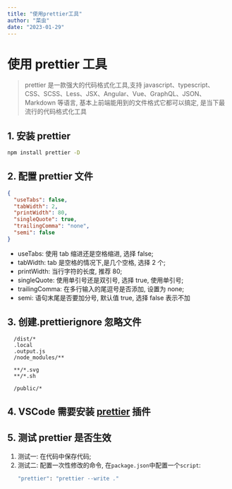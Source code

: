 ```yaml
---
title: "使用prettier工具"
author: "菜虫"
date: "2023-01-29"
---
```


# 使用 prettier 工具

> prettier 是一款强大的代码格式化工具,支持 javascript、typescript、CSS、SCSS、Less、JSX、Angular、Vue、GraphQL、JSON、Markdown 等语言, 基本上前端能用到的文件格式它都可以搞定, 是当下最流行的代码格式化工具

## 1. 安装 prettier

```sh
npm install prettier -D
```

## 2. 配置 prettier 文件

```json
{
  "useTabs": false,
  "tabWidth": 2,
  "printWidth": 80,
  "singleQuote": true,
  "trailingComma": "none",
  "semi": false
}
```

- useTabs: 使用 tab 缩进还是空格缩进, 选择 false;
- tabWidth: tab 是空格的情况下,是几个空格, 选择 2 个;
- printWidth: 当行字符的长度, 推荐 80;
- singleQuote: 使用单引号还是双引号, 选择 true, 使用单引号;
- trailingComma: 在多行输入的尾逗号是否添加, 设置为 none;
- semi: 语句末尾是否要加分号, 默认值 true, 选择 false 表示不加

## 3. 创建.prettierignore 忽略文件

```ignore
  /dist/*
  .local
  .output.js
  /node_modules/**

  **/*.svg
  **/*.sh

  /public/*
```

## 4. VSCode 需要安装 [prettier](https://marketplace.visualstudio.com/items?itemName=esbenp.prettier-vscode) 插件

## 5. 测试 prettier 是否生效

1. 测试一: 在代码中保存代码;
2. 测试二: 配置一次性修改的命令, 在`package.json`中配置一个`script`:
   ```sh
   "prettier": "prettier --write ."
   ```
